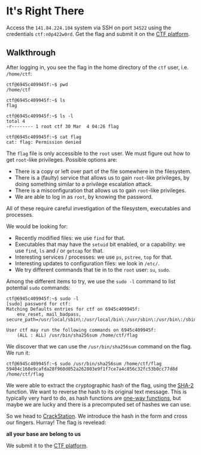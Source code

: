 # It's Right There

Access the `141.84.224.104` system via SSH on port `34522` using the credentials `ctf:n0p422w0rd`.
Get the flag and submit it on the [CTF platform](https://workshop-ctf.security.cs.pub.ro/challenges).

## Walkthrough

After logging in, you see the flag in the home directory of the `ctf` user, i.e. `/home/ctf`:

```console
ctf@6945c409945f:~$ pwd
/home/ctf

ctf@6945c409945f:~$ ls
flag

ctf@6945c409945f:~$ ls -l
total 4
-r-------- 1 root ctf 30 Mar  4 04:26 flag

ctf@6945c409945f:~$ cat flag
cat: flag: Permission denied
```

The `flag` file is only accessible to the `root` user.
We must figure out how to get `root`-like privileges.
Possible options are:

* There is a copy or left over part of the file somewhere in the filesystem.
* There is a (faulty) service that allows us to gain `root`-like privileges, by doing something similar to a privilege escalation attack.
* There is a misconfiguration that allows us to gain `root`-like privileges.
* We are able to log in as `root`, by knowing the password.

All of these require careful investigation of the filesystem, executables and processes.

We would be looking for:

* Recently modified files: we use `find` for that.
* Executables that may have the `setuid` bit enabled, or a capability: we use `find`, `ls` and / or `getcap` for that.
* Interesting services / processes: we use `ps`, `pstree`, `top` for that.
* Interesting updates to configuration files: we look in `/etc/`.
* We try different commands that tie in to the `root` user: `su`, `sudo`.

Among the different items to try, we use the `sudo -l` command to list potential `sudo` commands:

```console
ctf@6945c409945f:~$ sudo -l
[sudo] password for ctf:
Matching Defaults entries for ctf on 6945c409945f:
    env_reset, mail_badpass, secure_path=/usr/local/sbin\:/usr/local/bin\:/usr/sbin\:/usr/bin\:/sbin\:/bin\:/snap/bin

User ctf may run the following commands on 6945c409945f:
    (ALL : ALL) /usr/bin/sha256sum /home/ctf/flag
```

We discover that we can use the `/usr/bin/sha256sum` command on the flag.
We run it:

```console
ctf@6945c409945f:~$ sudo /usr/bin/sha256sum /home/ctf/flag
59404c168e9cafda28f960d052a262803e9f1f7ce7a4c856c32fc53b0cc77d8d  /home/ctf/flag
```

We were able to extract the cryptographic hash of the flag, using the [SHA-2](https://en.wikipedia.org/wiki/SHA-2) function.
We want to reverse the hash to its original text message.
This is typically very hard to do, as hash functions are [one-way functions](https://en.wikipedia.org/wiki/One-way_function), but maybe we are lucky and there is a precomputed set of hashes we can use.

So we head to [CrackStation](https://crackstation.net/).
We introduce the hash in the form and cross our fingers.
Hurray! The flag is revelead:

**all your base are belong to us**

We submit it to the [CTF platform](https://workshop-ctf.security.cs.pub.ro/challenges).
